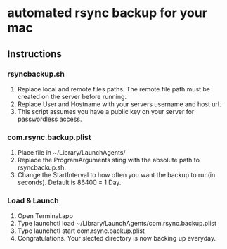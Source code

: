 # automated rsync backup for your mac

## Instructions

### rsyncbackup.sh
1. Replace local and remote files paths. The remote file path must be created on the server before running.
2. Replace User and Hostname with your servers username and host url.
3. This script assumes you have a public key on your server for passwordless access. 

### com.rsync.backup.plist
1. Place file in ~/Library/LaunchAgents/
2. Replace the ProgramArguments sting with the absolute path to rsyncbackup.sh.
3. Change the StartInterval to how often you want the backup to run(in seconds). Default is 86400 = 1 Day.

### Load & Launch
1. Open Terminal.app
2. Type launchctl load ~/Library/LaunchAgents/com.rsync.backup.plist
3. Type launchctl start com.rsync.backup.plist
4. Congratulations. Your slected directory is now backing up everyday. 